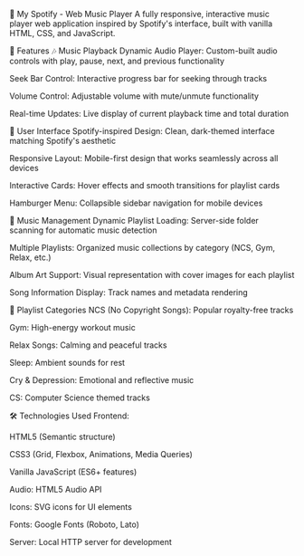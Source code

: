 🎵 My Spotify - Web Music Player
A fully responsive, interactive music player web application inspired by Spotify's interface, built with vanilla HTML, CSS, and JavaScript.

🌟 Features
🎶 Music Playback
Dynamic Audio Player: Custom-built audio controls with play, pause, next, and previous functionality

Seek Bar Control: Interactive progress bar for seeking through tracks

Volume Control: Adjustable volume with mute/unmute functionality

Real-time Updates: Live display of current playback time and total duration

📱 User Interface
Spotify-inspired Design: Clean, dark-themed interface matching Spotify's aesthetic

Responsive Layout: Mobile-first design that works seamlessly across all devices

Interactive Cards: Hover effects and smooth transitions for playlist cards

Hamburger Menu: Collapsible sidebar navigation for mobile devices

🎵 Music Management
Dynamic Playlist Loading: Server-side folder scanning for automatic music detection

Multiple Playlists: Organized music collections by category (NCS, Gym, Relax, etc.)

Album Art Support: Visual representation with cover images for each playlist

Song Information Display: Track names and metadata rendering

📂 Playlist Categories
NCS (No Copyright Songs): Popular royalty-free tracks

Gym: High-energy workout music

Relax Songs: Calming and peaceful tracks

Sleep: Ambient sounds for rest

Cry & Depression: Emotional and reflective music

CS: Computer Science themed tracks

🛠️ Technologies Used
Frontend:

HTML5 (Semantic structure)

CSS3 (Grid, Flexbox, Animations, Media Queries)

Vanilla JavaScript (ES6+ features)

Audio: HTML5 Audio API

Icons: SVG icons for UI elements

Fonts: Google Fonts (Roboto, Lato)

Server: Local HTTP server for development

